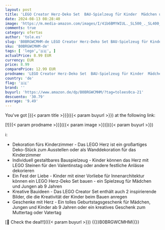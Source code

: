 ```yaml
---
layout: post
title: 'LEGO Creator Herz-Deko Set  BAU-Spielzeug für Kinder  Mädchen und Jungen ab 9 Jahren  Dekoration fürs Kinderzimmer oder Wandzubehör  Geschenk-Idee zum Valentinstag  Muttertag oder Geburtstag 40638'
date: 2024-08-13 08:28:40
image: 'https://m.media-amazon.com/images/I/41b6BMYWIUL._SL500_._SL400_.jpg'
comments: true
category: ofertas
author: 'tole.es'
slug: 'B0BRGWCMHM-de LEGO Creator Herz-Deko Set BAU-Spielzeug für Kinder...'
sku: 'B0BRGWCMHM-de'
tags: [ 'lego','🇩🇪', ]
actualPrice: 8.99 EUR
currency: EUR
price: 8.99
comparePrice: 12.99 EUR
prodname: 'LEGO Creator Herz-Deko Set  BAU-Spielzeug für Kinder  Mädchen und Jungen ab 9 Jahren  Dekoration fürs Kinderzimmer oder Wandzubehör  Geschenk-Idee zum Valentinstag  Muttertag oder Geburtstag 40638'
country: 'de'
flag: '🇩🇪'
brand: ''
buyurl: 'https://www.amazon.de/dp/B0BRGWCMHM/?tag=tolees0ca-21'
descuento: '30.79'
average: '9.49'
---
```


You've got [{{< param title >}}]({{< param buyurl >}}) at the following link:

[![{{< param prodname >}}]({{< param image >}})]({{< param buyurl >}})

ℹ️:

- Dekoration fürs Kinderzimmer - Das LEGO Herz ist ein großartiges Deko-Stück zum Ausstellen oder als Wanddekoration für das Kinderzimmer
- Individuell gestaltbares Bauspielzeug - Kinder können das Herz mit LEGO Steinen für den Valentinstag oder andere festliche Anlässe dekorieren
- Ein Fest der Liebe - Kinder mit einer Vorliebe für Innenarchitektur können ein LEGO Herz-Deko Set bauen - ein Spielzeug für Mädchen und Jungen ab 9 Jahren
- Kreative Bauideen - Das LEGO Creator Set enthält auch 2 inspirierende Bilder, die die Kreativität der Kinder beim Bauen anregen
- Geschenke mit Herz - Ein tolles Geburtstagsgeschenk für Mädchen, Jungen und Kinder ab 9 Jahren oder ein kreatives Geschenk zum Muttertag oder Vatertag

[🛒 Check the deal!!]({{< param buyurl >}})
{{<world>}}B0BRGWCMHM{{</world>}}
